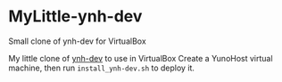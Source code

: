 # MyLittle-ynh-dev
Small clone of ynh-dev for VirtualBox

My little clone of [ynh-dev](https://github.com/YunoHost/ynh-dev) to use in VirtualBox
Create a YunoHost virtual machine, then run `install_ynh-dev.sh` to deploy it.
